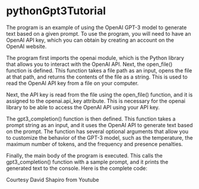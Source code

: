 # pythonGpt3Tutorial
The program is an example of using the OpenAI GPT-3 model to generate text based on a given prompt. To use the program, you will need to have an OpenAI API key, which you can obtain by creating an account on the OpenAI website.

The program first imports the openai module, which is the Python library that allows you to interact with the OpenAI API. Next, the open_file() function is defined. This function takes a file path as an input, opens the file at that path, and returns the contents of the file as a string. This is used to read the OpenAI API key from a file on your computer.

Next, the API key is read from the file using the open_file() function, and it is assigned to the openai.api_key attribute. This is necessary for the openai library to be able to access the OpenAI API using your API key.

The gpt3_completion() function is then defined. This function takes a prompt string as an input, and it uses the OpenAI API to generate text based on the prompt. The function has several optional arguments that allow you to customize the behavior of the GPT-3 model, such as the temperature, the maximum number of tokens, and the frequency and presence penalties.

Finally, the main body of the program is executed. This calls the gpt3_completion() function with a sample prompt, and it prints the generated text to the console. Here is the complete code:

Courtesy David Shapiro from Youtube

